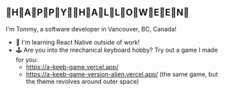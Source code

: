## 🎃H🎃A🎃P🎃P🎃Y🎃🎃H🎃A🎃L🎃L🎃O🎃W🎃E🎃E🎃N🎃

I'm Tommy, a software developer in Vancouver, BC, Canada!

- 🌱 I'm learning React Native outside of work!
- 🕹️ Are you into the mechanical keyboard hobby? Try out a game I made for you:
  - https://a-keeb-game.vercel.app/
  - https://a-keeb-game-version-alien.vercel.app/ (the same game, but the theme revolves around outer space)
